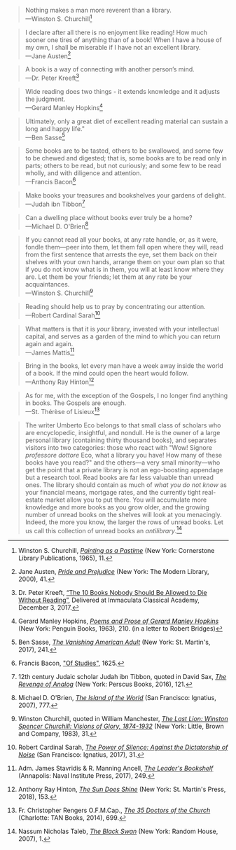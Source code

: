 > Nothing makes a man more reverent than a library. <br> —Winston S. Churchill[^churchill]

[^churchill]: Winston S. Churchill, [*Painting as a Pastime*](https://www.amazon.com/Painting-as-Pastime-Winston-Churchilll/dp/B00KF43MF6/ref=sr_1_2?ie=UTF8&qid=1523223509&sr=8-2&keywords=painting+as+a+pastime&dpID=615Ovsq-oWL&preST=_SY291_BO1,204,203,200_QL40_&dpSrc=srch) (New York: Cornerstone Library Publications, 1965), 11.


> I declare after all there is no enjoyment like reading! How much sooner one tires of anything than of a book! When I have a house of my own, I shall be miserable if I have not an excellent library. <br> —Jane Austen[^austen]

[^austen]: Jane Austen, [*Pride and Prejudice*](https://www.amazon.com/Pride-Prejudice-Modern-Library-Classics/dp/0679783261/ref=sr_1_1?ie=UTF8&qid=1523223859&sr=8-1&keywords=0679783261) (New York: The Modern Library, 2000), 41.


> A book is a way of connecting with another person’s mind. <br> —Dr. Peter Kreeft[^kreeft]

[^kreeft]: Dr. Peter Kreeft, [“The 10 Books Nobody Should Be Allowed to Die Without Reading”](https://youtu.be/bLm5RggbhlE?t=43), Delivered at Immaculata Classical Academy, December 3, 2017.


> Wide reading does two things - it extends knowledge and it adjusts the judgment. <br> —Gerard Manley Hopkins[^gmh]

[^gmh]: Gerard Manley Hopkins, [*Poems and Prose of Gerard Manley Hopkins*](https://www.amazon.com/Penguin-Classics-Gerard-Manley-Hopkins/dp/0140420150/ref=sr_1_1?ie=UTF8&qid=1523224414&sr=8-1&keywords=0140420150&dpID=41bo8cFs0sL&preST=_SY291_BO1,204,203,200_QL40_&dpSrc=srch) (New York: Penguin Books, 1963), 210. (in a letter to Robert Bridges)


> Ultimately, only a great diet of excellent reading material can sustain a long and happy life." <br> —Ben Sasse[^sasse]

[^sasse]: Ben Sasse, [*The Vanishing American Adult*](https://www.amazon.com/Vanishing-American-Adult-Coming-Crisis/dp/1250114403/ref=sr_1_1?ie=UTF8&qid=1523224820&sr=8-1&keywords=vanishing+american+adult) (New York: St. Martin's, 2017), 241.


> Some books are to be tasted, others to be swallowed, and some few to be chewed and
digested; that is, some books are to be read only in parts; others to be read, but not curiously; and some few
to be read wholly, and with diligence and attention.  <br> —Francis Bacon[^bacon]

[^bacon]: Francis Bacon, ["Of Studies"](http://www.psy.gla.ac.uk/~steve/best/BaconJohnson.pdf), 1625.


> Make books your treasures and bookshelves your gardens of delight.  <br> —Judah ibn Tibbon[^tibbon]

[^tibbon]: 12th century Judaic scholar Judah ibn Tibbon, quoted in David Sax, [*The Revenge of Analog*](https://www.amazon.com/Revenge-Analog-Real-Things-Matter/dp/1610398211/ref=sr_1_1?ie=UTF8&qid=1523234526&sr=8-1&keywords=the+revenge+of+analog&dpID=61fE-QEXQdL&preST=_SY291_BO1,204,203,200_QL40_&dpSrc=srch) (New York: Perscus Books, 2016), 121.


> Can a dwelling place without books ever truly be a home?  <br> —Michael D. O'Brien[^obrien]

[^obrien]: Michael D. O'Brien, [*The Island of the World*](https://www.amazon.com/Island-World-Michael-D-OBrien/dp/1586174908/ref=sr_1_1?ie=UTF8&qid=1526629279&sr=8-1&keywords=island+of+the+world) (San Francisco: Ignatius, 2007), 777.

> If you cannot read all your books, at any rate handle, or, as it were, fondle them—peer into them, let them fall open where they will, read from the first sentence that arrests the eye, set them back on their shelves with your own hands, arrange them on your own plan so that if you do not know what is in them, you will at least know where they are. Let them be your friends; let them at any rate be your acquaintances.<br> —Winston S. Churchill[^manchester]

[^manchester]: Winston Churchill, quoted in William Manchester, [*The Last Lion: Winston Spencer Churchill: Visions of Glory, 1874-1932*](https://www.amazon.com/Last-Lion-Winston-Churchill-1874-1932/dp/0385313489/ref=sr_1_1?ie=UTF8&qid=1531938182&sr=8-1&keywords=the+last+lion+visions+of+glory) (New York: Little, Brown and Company, 1983), 31.

> Reading should help us to pray by concentrating our attention.<br> —Robert Cardinal Sarah[^sarah]

[^sarah]: Robert Cardinal Sarah, [*The Power of Silence: Against the Dictatorship of Noise*](https://www.amazon.com/Power-Silence-Against-Dictatorship-Noise/dp/1621641910/ref=sr_1_1?ie=UTF8&qid=1549836453&sr=8-1&keywords=robert+cardinal+sarah) (San Francisco: Ignatius, 2017), 31.

> What matters is that it is *your* library, invested with your intellectual capital, and serves as a garden of the mind to which you can return again and again.<br> —James Mattis[^mattis]

[^mattis]: Adm. James Stavridis & R. Manning Ancell, [*The Leader's Bookshelf*](https://www.amazon.com/Leaders-Bookshelf-James-Stavridis/dp/1682471799/ref=sr_1_1?crid=20911MCXTRS4R&keywords=the+leader%27s+bookshelf&qid=1553279948&s=gateway&sprefix=shadow+white+9%2F1%2Caps%2C167&sr=8-1) (Annapolis: Naval Institute Press, 2017), 249.

> Bring in the books, let every man have a week away inside the world of a book. If the mind could open the heart would follow. <br> —Anthony Ray Hinton[^hinton]

[^hinton]: Anthony Ray Hinton, [*The Sun Does Shine*](https://www.amazon.com/Sun-Does-Shine-Freedom-Selection/dp/1250309476/ref=sr_1_1?keywords=the+sun+does+shine&qid=1574125482&sr=8-1) (New York: St. Martin's Press, 2018), 153.

> As for me, with the exception of the Gospels, I no longer find anything in books. The Gospels are enough. <br> —St. Thérèse of Lisieux[^therese]

[^therese]: Fr. Christopher Rengers O.F.M.Cap., [*The 35 Doctors of the Church*](https://www.amazon.com/35-Doctors-Church-Revised/dp/161890647X/ref=sr_1_1?keywords=the+35+doctors+of+the+church&qid=1583271865&sr=8-1) (Charlotte: TAN Books, 2014), 699.

> The writer Umberto Eco belongs to that small class of scholars who are encyclopedic, insightful, and nondull. He is the owner of a large personal library (containing thirty thousand books), and separates visitors into two categories: those who react with "Wow! Signore *professore dottore* Eco, what a library you have! How many of these books have you read?" and the others—a very small minority—who get the point that a private library is not an ego-boosting appendage but a research tool. Read books are far less valuable than unread ones. The library should contain as much of *what you do not know* as your financial means, mortgage rates, and the currently tight real-estate market allow you to put there. You will accumulate more knowledge and more books as you grow older, and the growing number of unread books on the shelves will look at you menacingly. Indeed, the more you know, the larger the rows of unread books. Let us call this collection of unread books an *antilibrary*.[^taleb]

[^taleb]: Nassum Nicholas Taleb, [*The Black Swan*]() (New York: Random House, 2007), 1.
